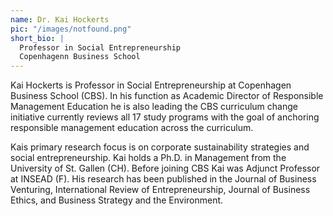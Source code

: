 ```yaml
---
name: Dr. Kai Hockerts
pic: "/images/notfound.png"
short_bio: | 
  Professor in Social Entrepreneurship
  Copenhagenn Business School
---
```

Kai Hockerts is Professor in Social Entrepreneurship at Copenhagen Business School (CBS). In his function as Academic Director of Responsible Management Education he is also leading the CBS curriculum change initiative currently reviews all 17 study programs with the goal of anchoring responsible management education across the curriculum.

Kais primary research focus is on corporate sustainability strategies and social entrepreneurship. Kai holds a Ph.D. in Management from the University of St. Gallen (CH). Before joining CBS Kai was Adjunct Professor at INSEAD (F). His research has been published in the Journal of Business Venturing, International Review of Entrepreneurship, Journal of Business Ethics, and Business Strategy and the Environment.
